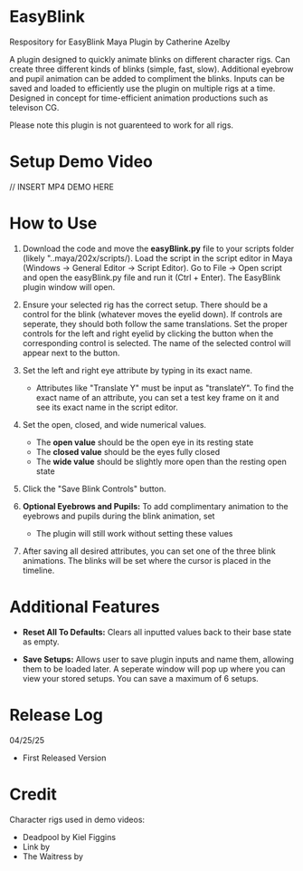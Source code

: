 # EasyBlink
 Respository for EasyBlink Maya Plugin by Catherine Azelby

A plugin designed to quickly animate blinks on different character rigs. Can create three different kinds of blinks (simple, fast, slow). Additional eyebrow and pupil animation can be added to compliment the blinks. Inputs can be saved and loaded to efficiently use the plugin on multiple rigs at a time. Designed in concept for time-efficient animation productions such as televison CG. 

Please note this plugin is not guarenteed to work for all rigs.

# Setup Demo Video

// INSERT MP4 DEMO HERE

# How to Use
1. Download the code and move the **easyBlink.py** file to your scripts folder (likely "..maya/202x/scripts/). Load the script in the script editor in Maya (Windows -> General Editor -> Script Editor). Go to File -> Open script and open the easyBlink.py file and run it (Ctrl + Enter). The EasyBlink plugin window will open.
  
2. Ensure your selected rig has the correct setup. There should be a control for the blink (whatever moves the eyelid down). If controls are seperate, they should both follow the same translations. Set the proper controls for the left and right eyelid by clicking the button when the corresponding control is selected. The name of the selected control will appear next to the button.

3. Set the left and right eye attribute by typing in its exact name.
   - Attributes like "Translate Y" must be input as "translateY". To find the exact name of an attribute, you can set a test key frame on it and see its exact name in the script editor.

5. Set the open, closed, and wide numerical values.
   - The **open value** should be the open eye in its resting state
   - The **closed value** should be the eyes fully closed
   - The **wide value** should be slightly more open than the resting open state
  
6. Click the "Save Blink Controls" button.

7. **Optional Eyebrows and Pupils:** To add complimentary animation to the eyebrows and pupils during the blink animation, set 
   - The plugin will still work without setting these values

8. After saving all desired attributes, you can set one of the three blink animations. The blinks will be set where the cursor is placed in the timeline.

# Additional Features

- **Reset All To Defaults:** Clears all inputted values back to their base state as empty. 
 
- **Save Setups:** Allows user to save plugin inputs and name them, allowing them to be loaded later. A seperate window will pop up where you can view your stored setups. You can save a maximum of 6 setups.

# Release Log
04/25/25
- First Released Version

# Credit
Character rigs used in demo videos:
- Deadpool by Kiel Figgins
- Link by
- The Waitress by 
